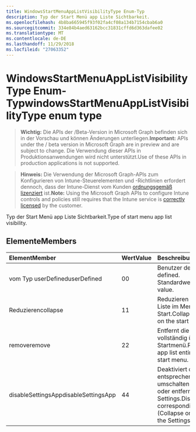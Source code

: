 ```yaml
---
title: WindowsStartMenuAppListVisibilityType Enum-Typ
description: Typ der Start Menü app Liste Sichtbarkeit.
ms.openlocfilehash: 4b8ba665945f93f02fa4cf08a134b7154cbab6a0
ms.sourcegitcommit: 334e84b4aed63162bcc31831cffd6d363dafee02
ms.translationtype: MT
ms.contentlocale: de-DE
ms.lasthandoff: 11/29/2018
ms.locfileid: "27063352"
---
```

# <a name="windowsstartmenuapplistvisibilitytype-enum-type"></a><span data-ttu-id="ef6fd-103">WindowsStartMenuAppListVisibilityType Enum-Typ</span><span class="sxs-lookup"><span data-stu-id="ef6fd-103">windowsStartMenuAppListVisibilityType enum type</span></span>

> <span data-ttu-id="ef6fd-104">**Wichtig:** Die APIs der /Beta-Version in Microsoft Graph befinden sich in der Vorschau und können Änderungen unterliegen.</span><span class="sxs-lookup"><span data-stu-id="ef6fd-104">**Important:** APIs under the / beta version in Microsoft Graph are in preview and are subject to change.</span></span> <span data-ttu-id="ef6fd-105">Die Verwendung dieser APIs in Produktionsanwendungen wird nicht unterstützt.</span><span class="sxs-lookup"><span data-stu-id="ef6fd-105">Use of these APIs in production applications is not supported.</span></span>

> <span data-ttu-id="ef6fd-106">**Hinweis:** Die Verwendung der Microsoft Graph-APIs zum Konfigurieren von Intune-Steuerelementen und -Richtlinien erfordert dennoch, dass der Intune-Dienst vom Kunden [ordnungsgemäß lizenziert](https://go.microsoft.com/fwlink/?linkid=839381) ist.</span><span class="sxs-lookup"><span data-stu-id="ef6fd-106">**Note:** Using the Microsoft Graph APIs to configure Intune controls and policies still requires that the Intune service is [correctly licensed](https://go.microsoft.com/fwlink/?linkid=839381) by the customer.</span></span>

<span data-ttu-id="ef6fd-107">Typ der Start Menü app Liste Sichtbarkeit.</span><span class="sxs-lookup"><span data-stu-id="ef6fd-107">Type of start menu app list visibility.</span></span>
## <a name="members"></a><span data-ttu-id="ef6fd-108">Elemente</span><span class="sxs-lookup"><span data-stu-id="ef6fd-108">Members</span></span>
|<span data-ttu-id="ef6fd-109">Element</span><span class="sxs-lookup"><span data-stu-id="ef6fd-109">Member</span></span>|<span data-ttu-id="ef6fd-110">Wert</span><span class="sxs-lookup"><span data-stu-id="ef6fd-110">Value</span></span>|<span data-ttu-id="ef6fd-111">Beschreibung</span><span class="sxs-lookup"><span data-stu-id="ef6fd-111">Description</span></span>|
|:---|:---|:---|
|<span data-ttu-id="ef6fd-112">vom Typ userDefined</span><span class="sxs-lookup"><span data-stu-id="ef6fd-112">userDefined</span></span>|<span data-ttu-id="ef6fd-113">0</span><span class="sxs-lookup"><span data-stu-id="ef6fd-113">0</span></span>|<span data-ttu-id="ef6fd-114">Benutzer definiert.</span><span class="sxs-lookup"><span data-stu-id="ef6fd-114">User defined.</span></span> <span data-ttu-id="ef6fd-115">Standardwert.</span><span class="sxs-lookup"><span data-stu-id="ef6fd-115">Default value.</span></span>|
|<span data-ttu-id="ef6fd-116">Reduzieren</span><span class="sxs-lookup"><span data-stu-id="ef6fd-116">collapse</span></span>|<span data-ttu-id="ef6fd-117">1</span><span class="sxs-lookup"><span data-stu-id="ef6fd-117">1</span></span>|<span data-ttu-id="ef6fd-118">Reduzieren Sie die app-Liste im Menü Start.</span><span class="sxs-lookup"><span data-stu-id="ef6fd-118">Collapse the app list on the start menu.</span></span>|
|<span data-ttu-id="ef6fd-119">remove</span><span class="sxs-lookup"><span data-stu-id="ef6fd-119">remove</span></span>|<span data-ttu-id="ef6fd-120">2</span><span class="sxs-lookup"><span data-stu-id="ef6fd-120">2</span></span>|<span data-ttu-id="ef6fd-121">Entfernt die app-Liste vollständig über das Startmenü.</span><span class="sxs-lookup"><span data-stu-id="ef6fd-121">Removes the app list entirely from the start menu.</span></span>|
|<span data-ttu-id="ef6fd-122">disableSettingsApp</span><span class="sxs-lookup"><span data-stu-id="ef6fd-122">disableSettingsApp</span></span>|<span data-ttu-id="ef6fd-123">4</span><span class="sxs-lookup"><span data-stu-id="ef6fd-123">4</span></span>|<span data-ttu-id="ef6fd-124">Deaktiviert die entsprechenden umschalten (reduzieren oder entfernen) in der app Settings.</span><span class="sxs-lookup"><span data-stu-id="ef6fd-124">Disables the corresponding toggle (Collapse or Remove) in the Settings app.</span></span>|





